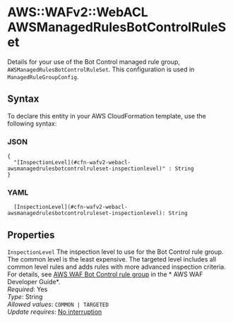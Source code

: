 # AWS::WAFv2::WebACL AWSManagedRulesBotControlRuleSet<a name="aws-properties-wafv2-webacl-awsmanagedrulesbotcontrolruleset"></a>

Details for your use of the Bot Control managed rule group, `AWSManagedRulesBotControlRuleSet`\. This configuration is used in `ManagedRuleGroupConfig`\. 

## Syntax<a name="aws-properties-wafv2-webacl-awsmanagedrulesbotcontrolruleset-syntax"></a>

To declare this entity in your AWS CloudFormation template, use the following syntax:

### JSON<a name="aws-properties-wafv2-webacl-awsmanagedrulesbotcontrolruleset-syntax.json"></a>

```
{
  "[InspectionLevel](#cfn-wafv2-webacl-awsmanagedrulesbotcontrolruleset-inspectionlevel)" : String
}
```

### YAML<a name="aws-properties-wafv2-webacl-awsmanagedrulesbotcontrolruleset-syntax.yaml"></a>

```
  [InspectionLevel](#cfn-wafv2-webacl-awsmanagedrulesbotcontrolruleset-inspectionlevel): String
```

## Properties<a name="aws-properties-wafv2-webacl-awsmanagedrulesbotcontrolruleset-properties"></a>

`InspectionLevel`  <a name="cfn-wafv2-webacl-awsmanagedrulesbotcontrolruleset-inspectionlevel"></a>
The inspection level to use for the Bot Control rule group\. The common level is the least expensive\. The targeted level includes all common level rules and adds rules with more advanced inspection criteria\. For details, see [AWS WAF Bot Control rule group](https://docs.aws.amazon.com/waf/latest/developerguide/aws-managed-rule-groups-bot.html) in the * AWS WAF Developer Guide*\.  
*Required*: Yes  
*Type*: String  
*Allowed values*: `COMMON | TARGETED`  
*Update requires*: [No interruption](https://docs.aws.amazon.com/AWSCloudFormation/latest/UserGuide/using-cfn-updating-stacks-update-behaviors.html#update-no-interrupt)